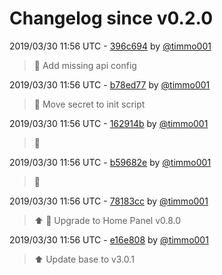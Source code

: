 # Changelog since v0.2.0

2019/03/30 11:56 UTC - [396c694](https://github.com/hassio-addons/addon-home-panel/commit/396c694d93cc59f60781269a81b053080340e87f) by [@timmo001](https://github.com/timmo001)
> :hammer: Add missing api config 

2019/03/30 11:56 UTC - [b78ed77](https://github.com/hassio-addons/addon-home-panel/commit/b78ed7750ade2e9cf3ad47dee9f38b74fdccc0ea) by [@timmo001](https://github.com/timmo001)
> :hammer: Move secret to init script 

2019/03/30 11:56 UTC - [162914b](https://github.com/hassio-addons/addon-home-panel/commit/162914b052c6dd84fd3ce64350eb5ddb90407581) by [@timmo001](https://github.com/timmo001)
> :rocket: 

2019/03/30 11:56 UTC - [b59682e](https://github.com/hassio-addons/addon-home-panel/commit/b59682efb311ea6283240a902ff9394a8eed9f25) by [@timmo001](https://github.com/timmo001)
> :rocket: 

2019/03/30 11:56 UTC - [78183cc](https://github.com/hassio-addons/addon-home-panel/commit/78183ccdac33631ace6d0024a1954816e79bc0b6) by [@timmo001](https://github.com/timmo001)
> :arrow_up: :hammer: Upgrade to Home Panel v0.8.0 

2019/03/30 11:56 UTC - [e16e808](https://github.com/hassio-addons/addon-home-panel/commit/e16e808969e871d15cce788b17f75582ac411ed4) by [@timmo001](https://github.com/timmo001)
> :arrow_up: Update base to v3.0.1 

